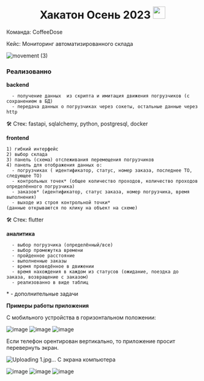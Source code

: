 <h1 align="center">Хакатон Осень 2023<a href="https://daniilshat.ru/" target="_blank"></a> 
<img src="https://github.com/blackcater/blackcater/raw/main/images/Hi.gif" height="32"/></h1>
Команда: CoffeeDose

Кейс: Мониторинг автоматизированного склада

![movement (3)](https://github.com/NastyaZiss/hack_2023/assets/88962864/1ef5b869-ff17-4643-b2a3-13ec1ca2f0e3)

<h3 align="left">Реализованно<a href="https://daniilshat.ru/" target="_blank"></a></h3>

<b>backend</b>
```
  - получение данных  из скрипта и имитация движения погрузчиков (с сохранением в БД)
  - передача данных о погрузчиках через сокеты, остальные данные через http
```

:hammer_and_wrench: Стек:  fastapi, sqlalchemy, python, postgresql, docker

<b>frontend</b>
```
1) гибкий интерфейс
2) выбор склада
3) панель (схема) отслеживания перемещения погрузчиков
4) панель для отображения данных о:
  - погрузчиках ( идентификатор, статус, номер заказа, последнее ТО, следующее ТО)
  - контрольных точек* (общее количество проходов, количество проходов определённого погрузчика)
  - заказов* (идентификатор, статус заказа, номер погрузчика, время выполнения)
  - выходе из строя контрольной точки*
(данные открываются по клику на объект на схеме)
```

:hammer_and_wrench: Стек: flutter

<b>аналитика</b>
```
  - выбор погрузчика (определённый/все)
  - выбор промежутка времени
  - пройденное расстояние
  - выполненные заказы
  - время проведённое в движении
  - время нахождения в каждом из статусов (ожидание, поездка до заказа, возвращение с заказом)
  - реализованно в виде таблиц
```

\* - дополнительные задачи


<b>Примеры работы приложения</b>


С мобильного устройства в горизонтальном положении:

![image](https://github.com/NastyaZiss/hack_2023/assets/96202686/520b4c53-42ba-4831-8df9-4d44d159ae4a)
![image](https://github.com/NastyaZiss/hack_2023/assets/96202686/60394185-ec26-4e70-b2b0-c397695ce207)
![image](https://github.com/NastyaZiss/hack_2023/assets/96202686/7bdd7808-72ab-430b-a5a8-402a9b76269b)

Если телефон орентирован вертикально, то приложение просит перевернуть экран.

![Uploading 1.jpg…]()
С экрана компьютера

![image](https://github.com/NastyaZiss/hack_2023/assets/96202686/3ab01afa-5eb2-44a4-90df-523d1e9b06c9)
![image](https://github.com/NastyaZiss/hack_2023/assets/96202686/535e8158-74f7-41f5-b146-6d446fc5b2d6)
![image](https://github.com/NastyaZiss/hack_2023/assets/96202686/a145e193-c435-429f-bb90-6a6e4f452024)





